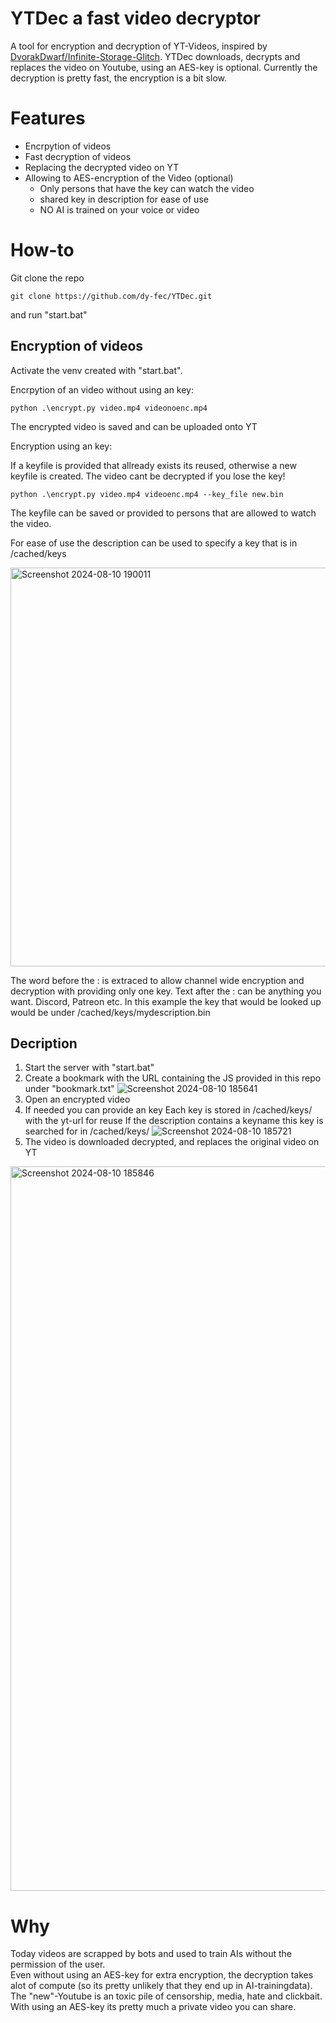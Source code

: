 # YTDec a fast video decryptor
A tool for encryption and decryption of YT-Videos, inspired by [DvorakDwarf/Infinite-Storage-Glitch](https://github.com/DvorakDwarf/Infinite-Storage-Glitch).
YTDec downloads, decrypts and replaces the video on Youtube, using an AES-key is optional.
Currently the decryption is pretty fast, the encryption is a bit slow.


# Features
  - Encrpytion of videos
  - Fast decryption of videos 
  - Replacing the decrypted video on YT
  - Allowing to AES-encryption of the Video (optional)
    - Only persons that have the key can watch the video
    - shared key in description for ease of use
    - NO AI is trained on your voice or video
      
# How-to
Git clone the repo
```
git clone https://github.com/dy-fec/YTDec.git
```
and run "start.bat"
## Encryption of videos

Activate the venv created with "start.bat".

Encrpytion of an video without using an key:
```
python .\encrypt.py video.mp4 videonoenc.mp4
```
The encrypted video is saved and can be uploaded onto YT


Encryption using an key:

If a keyfile is provided that allready exists its reused, otherwise a new keyfile is created.
The video cant be decrypted if you lose the key!
```
python .\encrypt.py video.mp4 videoenc.mp4 --key_file new.bin
```

The keyfile can be saved or provided to persons that are allowed to watch the video.

For ease of use the description can be used to specify a key that is in /cached/keys

<img width="638" alt="Screenshot 2024-08-10 190011" src="https://github.com/user-attachments/assets/2b270c59-e633-44d3-a5e6-ab742a10535e">

The word before the : is extraced to allow channel wide encryption and decryption with providing only one key.
Text after the : can be anything you want. Discord, Patreon etc.
In this example the key that would be looked up would be under /cached/keys/mydescription.bin


## Decription
1. Start the server with "start.bat"
2. Create a bookmark with the URL containing the JS provided in this repo under "bookmark.txt"
![Screenshot 2024-08-10 185641](https://github.com/user-attachments/assets/faada495-1430-44cb-919d-f4c38e4eed77)
3. Open an encrypted video
4. If needed you can provide an key
   Each key is stored in /cached/keys/ with the yt-url for reuse
   If the description contains a keyname this key is searched for in  /cached/keys/
![Screenshot 2024-08-10 185721](https://github.com/user-attachments/assets/be01e8a5-157d-4a53-8c5d-d0112cab8d64)
5. The video is downloaded decrypted, and replaces the original video on YT
<img width="1159" alt="Screenshot 2024-08-10 185846" src="https://github.com/user-attachments/assets/02f9e64c-bfbe-4ae2-a0fa-9204f490f890">

# Why
Today videos are scrapped by bots and used to train AIs without the permission of the user.<br>
Even without using an AES-key for extra encryption, the decryption takes alot of compute (so its pretty unlikely that they end up in AI-trainingdata).<br>
The "new"-Youtube is an toxic pile of censorship, media, hate and clickbait.<br>
With using an AES-key its pretty much a private video you can share.
